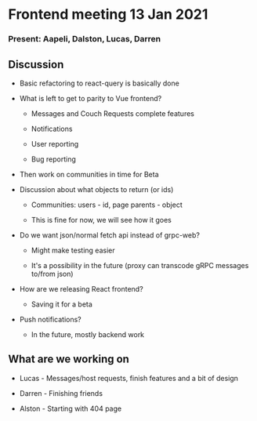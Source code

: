 # Frontend meeting 13 Jan 2021

### Present: Aapeli, Dalston, Lucas, Darren

## Discussion

- Basic refactoring to react-query is basically done

- What is left to get to parity to Vue frontend?

  - Messages and Couch Requests complete features

  - Notifications

  - User reporting

  - Bug reporting

- Then work on communities in time for Beta
  
- Discussion about what objects to return (or ids)

  - Communities: users - id, page parents - object
  
  - This is fine for now, we will see how it goes

- Do we want json/normal fetch api instead of grpc-web?
  
  - Might make testing easier

  - It's a possibility in the future (proxy can transcode gRPC messages to/from json)

- How are we releasing React frontend?

  - Saving it for a beta
  
- Push notifications?

  - In the future, mostly backend work

## What are we working on

- Lucas - Messages/host requests, finish features and a bit of design

- Darren - Finishing friends

- Alston - Starting with 404 page
